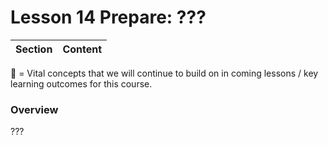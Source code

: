 # Lesson 14 Prepare: ???

Section | Content
--- | ---

:key: = Vital concepts that we will continue to build on in coming lessons / key learning outcomes for this course.

### Overview

???